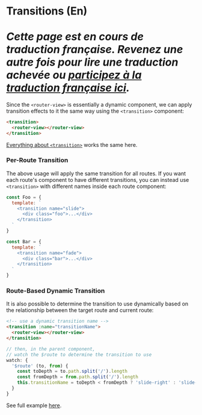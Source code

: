 # Transitions (En) <br><br> *Cette page est en cours de traduction française. Revenez une autre fois pour lire une traduction achevée ou [participez à la traduction française ici](https://github.com/vuejs-fr/vue-ssr-docs).*

Since the `<router-view>` is essentially a dynamic component, we can apply transition effects to it the same way using the `<transition>` component:

``` html
<transition>
  <router-view></router-view>
</transition>
```

[Everything about `<transition>`](http://vuejs.org/guide/transitions.html) works the same here.

### Per-Route Transition

The above usage will apply the same transition for all routes. If you want each route's component to have different transitions, you can instead use `<transition>` with different names inside each route component:

``` js
const Foo = {
  template: `
    <transition name="slide">
      <div class="foo">...</div>
    </transition>
  `
}

const Bar = {
  template: `
    <transition name="fade">
      <div class="bar">...</div>
    </transition>
  `
}
```

### Route-Based Dynamic Transition

It is also possible to determine the transition to use dynamically based on the relationship between the target route and current route:

``` html
<!-- use a dynamic transition name -->
<transition :name="transitionName">
  <router-view></router-view>
</transition>
```

``` js
// then, in the parent component,
// watch the $route to determine the transition to use
watch: {
  '$route' (to, from) {
    const toDepth = to.path.split('/').length
    const fromDepth = from.path.split('/').length
    this.transitionName = toDepth < fromDepth ? 'slide-right' : 'slide-left'
  }
}
```

See full example [here](https://github.com/vuejs/vue-router/blob/dev/examples/transitions/app.js).
